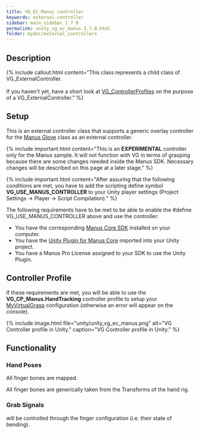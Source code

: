 ```yaml
---
title: VG_EC_Manus controller
keywords: external-controller
sidebar: main_sidebar_1_7_0
permalink: unity_vg_ec_manus.1.7.0.html
folder: mydoc/external_controllers
---
```


## Description 

{% include callout.html content="This class represents a child class of VG_ExternalController.<br><br> If you haven't yet, have a short look at [VG_ControllerProfiles](unity_component_vgcontrollerprofile.1.7.0.html) on the purpose of a VG_ExternalController." %}

## Setup 

This is an external controller class that supports a generic overlay controller for the [Manus Glove](https://www.manus-meta.com/knowledge-articles/quantum-metagloves-first-time-setup) class as an external controller.

{% include important.html content="This is an **EXPERIMENTAL** controller only for the Manus sample. It will not function with VG in terms of grasping because there are some changes needed inside the Manus SDK. Necessary changes will be described on this page at a later stage." %}

{% include important.html content="After assuring that the following conditions are met, you have to add the scripting define symbol **VG_USE_MANUS_CONTROLLER** to your Unity player settings (Project Settings → Player → Script Compilation)." %}
      
The following requirements have to be met to be able to enable the #define VG_USE_MANUS_CONTROLLER above and use the controller:
 * You have the corresponding [Manus Core SDK](https://resources.manus-meta.com/downloads) installed on your computer.
 * You have the [Unity Plugin for Manus Core](https://resources.manus-meta.com/downloads) imported into your Unity project.
 * You have a Manus Pro License assigned to your SDK to use the Unity Plugin.

## Controller Profile

If these requirements are met, you will be able to use the **VG_CP_Manus.HandTracking** controller profile to setup your [MyVirtualGrasp](unity_component_myvirtualgrasp.1.7.0.html#profile) configuration (otherwise an error will appear on the console).

{% include image.html file="unity/unity_vg_ec_manus.png" alt="VG Controller profile in Unity." caption="VG Controller profile in Unity." %}

## Functionality

### Hand Poses
All finger bones are mapped.

All finger bones are generically taken from the Transforms of the hand rig.

### Grab Signals
will be controlled through the finger configuration (i.e. their state of bending).
